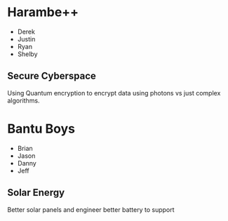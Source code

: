 # Harambe++

- Derek
- Justin
- Ryan
- Shelby

## Secure Cyberspace
Using Quantum encryption to encrypt data using photons vs just complex algorithms.

# Bantu Boys

- Brian
- Jason
- Danny
- Jeff

## Solar Energy
Better solar panels and engineer better battery to support
